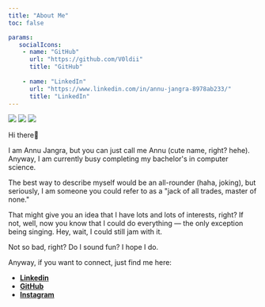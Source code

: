 ```yaml
---
title: "About Me"
toc: false

params:
   socialIcons:
    - name: "GitHub"
      url: "https://github.com/V0ldii"
      title: "GitHub"
    
    - name: "LinkedIn"
      url: "https://www.linkedin.com/in/annu-jangra-8978ab233/"
      title: "LinkedIn"
---
```

![]("/images/me1.jpg")
![]("/images/annu.png")
![]("/public/images/ME.jpg")

Hi there👋

I am Annu Jangra, but you can just call me Annu (cute name, right? hehe). Anyway, I am currently busy completing my bachelor's in computer science.

The best way to describe myself would be an all-rounder (haha, joking), but seriously, I am someone you could refer to as a "jack of all trades, master of none."

That might give you an idea that I have lots and lots of interests, right? If not, well, now you know that I could do everything — the only exception being singing. Hey, wait, I could still jam with it.

Not so bad, right? Do I sound fun? I hope I do.

Anyway, if you want to connect, just find me here:

- [**Linkedin**](https://www.linkedin.com/in/annu-jangra-8978ab233/)
- [**GitHub**](https://github.com/V0ldii)
- [**Instagram**](https://www.instagram.com/_un_na_/profilecard/?igsh=MXg0NzlqcHlrdDBoOQ==)



